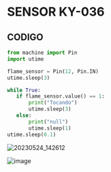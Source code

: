  # SENSOR KY-036
 ## CODIGO  
```Python
from machine import Pin
import utime

flame_sensor = Pin(12, Pin.IN)
utime.sleep(3)

while True:
   if flame_sensor.value() == 1:
       print("Tocando")
       utime.sleep(3)
   else:
       print("null")
       utime.sleep(1)
utime.sleep(0.1)

 ```
 
![20230524_142612](https://github.com/Estefanny1/Temple-sensores_Equipo2/assets/124211869/b0dfe556-10f2-4564-b133-e0e9839fc20d)

![image](https://github.com/Estefanny1/Temple-sensores_Equipo2/assets/124211869/33fb3b1e-6e53-4535-86ed-b99573842d4e)
